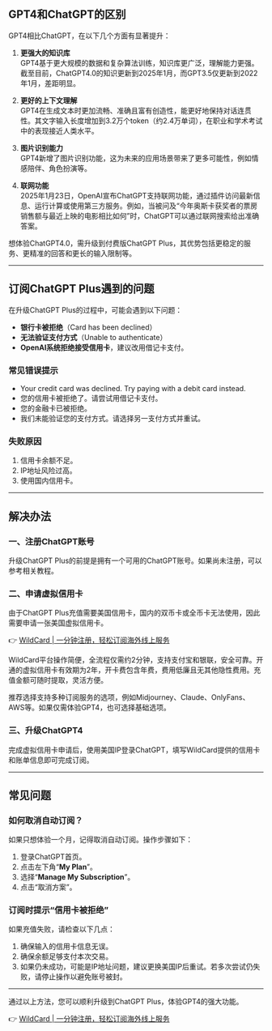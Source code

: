 ## GPT4和ChatGPT的区别

GPT4相比ChatGPT，在以下几个方面有显著提升：

1. **更强大的知识库**  
   GPT4基于更大规模的数据和复杂算法训练，知识库更广泛，理解能力更强。截至目前，ChatGPT4.0的知识更新到2025年1月，而GPT3.5仅更新到2022年1月，差距明显。

2. **更好的上下文理解**  
   GPT4在生成文本时更加流畅、准确且富有创造性，能更好地保持对话连贯性。其文字输入长度增加到3.2万个token（约2.4万单词），在职业和学术考试中的表现接近人类水平。

3. **图片识别能力**  
   GPT4新增了图片识别功能，这为未来的应用场景带来了更多可能性，例如情感陪伴、角色扮演等。

4. **联网功能**  
   2025年1月23日，OpenAI宣布ChatGPT支持联网功能，通过插件访问最新信息、运行计算或使用第三方服务。例如，当被问及“今年奥斯卡获奖者的票房销售额与最近上映的电影相比如何”时，ChatGPT可以通过联网搜索给出准确答案。

想体验ChatGPT4.0，需升级到付费版ChatGPT Plus，其优势包括更稳定的服务、更精准的回答和更长的输入限制等。

---

## 订阅ChatGPT Plus遇到的问题

在升级ChatGPT Plus的过程中，可能会遇到以下问题：

- **银行卡被拒绝**（Card has been declined）  
- **无法验证支付方式**（Unable to authenticate）  
- **OpenAI系统拒绝接受信用卡**，建议改用借记卡支付。

### 常见错误提示

- Your credit card was declined. Try paying with a debit card instead.  
- 您的信用卡被拒绝了。请尝试用借记卡支付。  
- 您的金融卡已被拒绝。  
- 我们未能验证您的支付方式。请选择另一支付方式并重试。

### 失败原因

1. 信用卡余额不足。  
2. IP地址风险过高。  
3. 使用国内信用卡。

---

## 解决办法

### 一、注册ChatGPT账号

升级ChatGPT Plus的前提是拥有一个可用的ChatGPT账号。如果尚未注册，可以参考相关教程。

### 二、申请虚拟信用卡

由于ChatGPT Plus充值需要美国信用卡，国内的双币卡或全币卡无法使用，因此需要申请一张美国虚拟信用卡。

👉 [WildCard | 一分钟注册，轻松订阅海外线上服务](https://bit.ly/bewildcard)

WildCard平台操作简便，全流程仅需约2分钟，支持支付宝和银联，安全可靠。开通的虚拟信用卡有效期为2年，开卡费包含年费，费用低廉且无其他隐性费用。充值金额可随时提取，灵活方便。

推荐选择支持多种订阅服务的选项，例如Midjourney、Claude、OnlyFans、AWS等。如果仅需体验GPT4，也可选择基础选项。

### 三、升级ChatGPT4

完成虚拟信用卡申请后，使用美国IP登录ChatGPT，填写WildCard提供的信用卡和账单信息即可完成订阅。

---

## 常见问题

### 如何取消自动订阅？

如果只想体验一个月，记得取消自动订阅。操作步骤如下：

1. 登录ChatGPT首页。  
2. 点击左下角“**My Plan**”。  
3. 选择“**Manage My Subscription**”。  
4. 点击“取消方案”。

### 订阅时提示“信用卡被拒绝”

如果充值失败，请检查以下几点：

1. 确保输入的信用卡信息无误。  
2. 确保余额足够支付本次交易。  
3. 如果仍未成功，可能是IP地址问题，建议更换美国IP后重试。若多次尝试仍失败，请停止操作以避免账号被封。

---

通过以上方法，您可以顺利升级到ChatGPT Plus，体验GPT4的强大功能。

👉 [WildCard | 一分钟注册，轻松订阅海外线上服务](https://bit.ly/bewildcard)